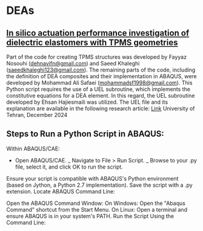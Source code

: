 # DEAs
## [In silico actuation performance investigation of dielectric elastomers with TPMS geometries](https://doi.org/10.1016/j.euromechsol.2024.105540)


Part of the code for creating TPMS structures was developed by Fayyaz Nosouhi (dehnavifn@gmail.com) and Saeed Khaleghi (saeedkhaleghi123@gmail.com).
The remaining parts of the code, including the definition of DEA composites and their implementation in ABAQUS, were developed by Mohammad Ali Safaei (mohammadsf1998@gmail.com). 
This Python script requires the use of a UEL subroutine, which implements the constitutive equations for a DEA element. In this regard, the UEL subroutine developed by Ehsan Hajiesmaili was utilized. 
The UEL file and its explanation are available in the following research article: [Link](https://pubs.aip.org/aip/jap/article/129/15/151102/1025587/Dielectric-elastomer-actuators)
University of Tehran, December 2024





## Steps to Run a Python Script in ABAQUS:

Within ABAQUS/CAE:

- Open ABAQUS/CAE.
  _ Navigate to File > Run Script.
  _ Browse to your .py file, select it, and click OK to run the script.

Ensure your script is compatible with ABAQUS's Python environment (based on Jython, a Python 2.7 implementation).
Save the script with a .py extension.
Locate ABAQUS Command Line:

Open the ABAQUS Command Window:
On Windows: Open the "Abaqus Command" shortcut from the Start Menu.
On Linux: Open a terminal and ensure ABAQUS is in your system's PATH.
Run the Script Using the Command Line:
